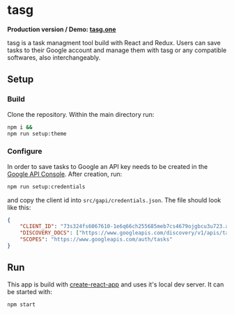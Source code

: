 # tasg

**Production version / Demo: [tasg.one](https://tasg.one)**

tasg is a task managment tool build with React and Redux. Users can save tasks to their Google account and manage them with tasg or any compatible softwares, also interchangeably.

## Setup

### Build
Clone the repository. Within the main directory run:

```sh
npm i &&
npm run setup:theme
```
### Configure

In order to save tasks to Google an API key needs to be created in the [Google API Console](https://console.developers.google.com/apis). After creation, run:

```sh
npm run setup:credentials
```

and copy the client id into `src/gapi/credentials.json`. The file should look like this:

```json
{
    "CLIENT_ID": "73s324fs6067610-1e6q66ch255685meb7cs4679ojgbcu3u723.apps.googleusercontent.com",
    "DISCOVERY_DOCS": ["https://www.googleapis.com/discovery/v1/apis/tasks/v1/rest"],
    "SCOPES": "https://www.googleapis.com/auth/tasks"
}
```

## Run

This app is build with [create-react-app](https://github.com/facebook/create-react-app) and uses it's local dev server. It can be started with:

```sh
npm start
```